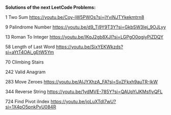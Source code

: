 **Solutions of the next LeetCode Problems:**

1 Two Sum
https://youtu.be/Coy-jW5PWOs?si=jYviNJTYkekmtrn8

9 Palindrome Number
https://youtu.be/d9_Tj9Y9T3Y?si=GkbSW3Iej_9OJLyy

13 Roman To Integer
https://youtu.be/IKqJ2gb8XJI?si=LGPgO0qgiyPiZDQY

58 Length of Last Word
https://youtu.be/SixYEKWkzds?si=aYtT4OAi_gEtW5Ym

70 Climbing Stairs

242 Valid Anagram

283 Move Zeroes
https://youtu.be/AIJYXhzA_FA?si=SvZFkxh9auTR-IkW

344 Reverse String
https://youtu.be/1ydMVE-785Y?si=QAUpYiJKMsfIyQFL

724 Find Pivot iIndex
https://youtu.be/joLuXTdI7wU?si=1X4pO5pnkPyU084R
